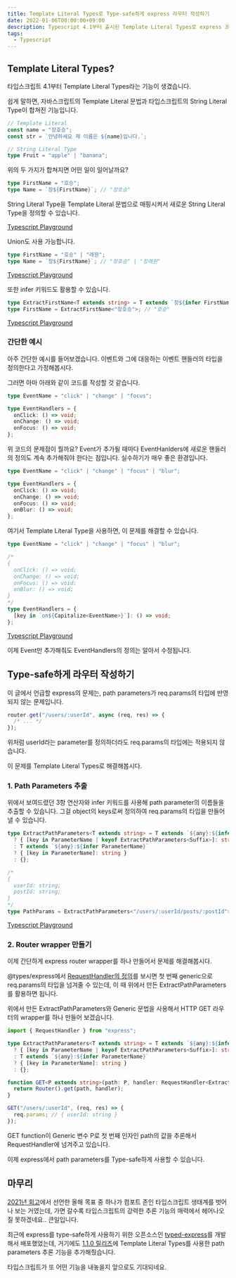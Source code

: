 ```yaml
---
title: Template Literal Types로 Type-safe하게 express 라우터 작성하기
date: 2022-01-06T00:00:00+09:00
description: Typescript 4.1부터 출시된 Template Literal Types로 express 프로젝트의 타입 안정성을 더 높혀봅시다.
tags:
  - Typescript
---
```


## Template Literal Types?

타입스크립트 4.1부터 Template Literal Types라는 기능이 생겼습니다.

쉽게 말하면, 자바스크립트의 Template Literal 문법과 타입스크립트의 String Literal Type이 합쳐진 기능입니다.

```typescript
// Template Literal
const name = "장호승";
const str = `안녕하세요 제 이름은 ${name}입니다.`;

// String Literal Type
type Fruit = "apple" | "banana";
```

위의 두 가지가 합쳐지면 어떤 일이 일어날까요?

```typescript
type FirstName = "호승";
type Name = `장${FirstName}`; // "장호승"
```

String Literal Type을 Template Literal 문법으로 매핑시켜서 새로운 String Literal Type을 정의할 수 있습니다.

[Typescript Playground](https://www.typescriptlang.org/play?ts=4.5.4#code/C4TwDgpgBAYglgJwM7AHIEMC20C8UBEgHGuCdQ-gNwBQokUG2UeABoKXjAJAN7zJpYQC+jMlAD0wgsxL4KQA)

Union도 사용 가능합니다.

```typescript
type FirstName = "호승" | "래원";
type Name = `장${FirstName}`; // "장호승" | "장래원"
```

[Typescript Playground](https://www.typescriptlang.org/play?ts=4.5.4#code/C4TwDgpgBAYglgJwM7AHIEMC20C8UBEgHGuCdQ-lAD4GAZ7YAtj+A3AFCiRQbZR4AGgpeMAkAb3jI0WCAF8u9KAHoZBHiTKV8PWvkZA)

또한 infer 키워드도 활용할 수 있습니다.

```typescript
type ExtractFirstName<T extends string> = T extends `장${infer FirstName}` ? FirstName : never;
type FirstName = ExtractFirstName<"장호승">; // "호승"
```

[Typescript Playground](https://www.typescriptlang.org/play?ts=4.5.4#code/C4TwDgpgBAogHsATgQwMbAGIEtEGdgByyAthADwAqUECEAdgCa5T6JZ0DmAfFALxRUawekygADQKXjAEgDe7AGYREUbHkIkIAXzFQA-Cpz4ipKAC4odCADclAbgBQoSAbXHo-eEjSZD60mQAiCUAONcBOoYCuWygAemioALCA+yA)

### 간단한 예시

아주 간단한 예시를 들어보겠습니다. 이벤트와 그에 대응하는 이벤트 핸들러의 타입을 정의한다고 가정해봅시다.

그러면 아마 아래와 같이 코드를 작성할 것 같습니다.

```typescript
type EventName = "click" | "change" | "focus";

type EventHandlers = {
  onClick: () => void;
  onChange: () => void;
  onFocus: () => void;
};
```

위 코드의 문제점이 뭘까요? Event가 추가될 때마다 EventHanlders에 새로운 핸들러의 정의도 계속 추가해줘야 한다는 점입니다. 실수하기가 매우 좋은 환경입니다.

```typescript
type EventName = "click" | "change" | "focus" | "blur";

type EventHandlers = {
  onClick: () => void;
  onChange: () => void;
  onFocus: () => void;
  onBlur: () => void;
};
```

여기서 Template Literal Type을 사용하면, 이 문제를 해결할 수 있습니다.

```typescript
type EventName = "click" | "change" | "focus" | "blur";

/*
{
  onClick: () => void;
  onChange: () => void;
  onFocus: () => void;
  onBlur: () => void;
}
*/
type EventHandlers = {
  [key in `on${Capitalize<EventName>}`]: () => void;
};
```

[Typescript Playground](https://www.typescriptlang.org/play?ts=4.5.4#code/C4TwDgpgBAogbhAdsAcgQwLbQLxQEQDGANgJYEDWeUAPvgQBZqIDmEVteAZgPYECuAZ3b4ARkT4AnPAG4AULNCRYCZAAkmAEyIQJAqLgDesqFADa5CCCglEUAAbdEAEgMBhNGBLA0pAF4QAHngkVEwIAD4AXzsAXQAuKAAKAEp9cKg4bhINOUjZIA)

이제 Event만 추가해줘도 EventHandlers의 정의는 알아서 수정됩니다.

## Type-safe하게 라우터 작성하기

이 글에서 언급할 express의 문제는, path parameters가 req.params의 타입에 반영되지 않는 문제입니다.

```typescript
router.get("/users/:userId", async (req, res) => {
  /* ... */
});
```

위처럼 userId라는 parameter를 정의하더라도 req.params의 타입에는 적용되지 않습니다.

이 문제를 Template Literal Types로 해결해봅시다.

### 1. Path Parameters 추출

위에서 보여드렸던 3항 연산자와 infer 키워드를 사용해 path parameter의 이름들을 추출할 수 있습니다. 그걸 object의 keys로써 정의하여 req.params의 타입을 만들어낼 수 있습니다.

```typescript
type ExtractPathParameters<T extends string> = T extends `${any}:${infer ParameterName}/${infer Suffix}`
  ? { [key in ParameterName | keyof ExtractPathParameters<Suffix>]: string }
  : T extends `${any}:${infer ParameterName}`
  ? { [key in ParameterName]: string }
  : {};

/*
{
  userId: string;
  postId: string;
}
*/
type PathParams = ExtractPathParameters<"/users/:userId/posts/:postId">;
```

[Typescript Playground](https://www.typescriptlang.org/play?ts=4.5.4#code/C4TwDgpgBAogHsATgQwMbAArOACyygWwmAkQGcAeAFSggQgDsATMqMpASwYHMA+KALxQadEs1YADACQBvZAxABfAFyyuAM1JR8yIiUQA5XREUB6NQ02IoAZQCu69RziKJAKChQA-FBlQA2gDWECBQXNrIhMSkRkRQAD5QwSAA9uqwCCjoWLg6eqSU9o7OvAC6ymycPFCKHlAVIvTiUNJyCioWVhFR+rEm7p4+fkEhYQzdxr3G5ZWIXNw1dRUyigDcbm6gkBG5kbqsQvBIaJjYeHv55BQARKZ2ZAWmyvekAJJMpmAp7GRPX+zva68dZAA)

### 2. Router wrapper 만들기

이제 간단하게 express router wrapper를 하나 만들어서 문제를 해결해봅시다.

@types/express에서 [RequestHandler의 정의](https://github.com/DefinitelyTyped/DefinitelyTyped/blob/4dfd78d7d9a3fcd21a2eaf861756f6904881dbfa/types/express/index.d.ts#L119)를 보시면 첫 번째 generic으로 req.params의 타입을 넘겨줄 수 있는데, 이 때 위에서 만든 ExtractPathParameters를 활용하면 됩니다.

위에서 만든 ExtractPathParameters와 Generic 문법을 사용해서 HTTP GET 라우터의 wrapper를 하나 만들어 보겠습니다.

```typescript
import { RequestHandler } from "express";

type ExtractPathParameters<T extends string> = T extends `${any}:${infer ParameterName}/${infer Suffix}`
  ? { [key in ParameterName | keyof ExtractPathParameters<Suffix>]: string }
  : T extends `${any}:${infer ParameterName}`
  ? { [key in ParameterName]: string }
  : {};

function GET<P extends string>(path: P, handler: RequestHandler<ExtractPathParameters<P>>) {
  return Router().get(path, handler);
}

GET("/users/:userId", (req, res) => {
  req.params; // { userId: string }
});
```

GET function이 Generic 변수 P로 첫 번째 인자인 path의 값을 추론해서 RequestHandler에 넘겨주고 있습니다.

이제 express에서 path parameters를 Type-safe하게 사용할 수 있습니다.

## 마무리

[2021년 회고](/2022-01-02-2021-retrospect)에서 선언한 올해 목표 중 하나가 컴포트 존인 타입스크립트 생태계를 벗어나 보는 거였는데, 가면 갈수록 타입스크립트의 강력한 추론 기능의 매력에서 헤어나오질 못하겠네요.. 큰일입니다.

최근에 express를 type-safe하게 사용하기 위한 오픈소스인 [typed-express](https://github.com/HoseungJang/typed-express)를 개발해서 배포했었는데, 거기에도 [1.1.0 릴리즈](https://github.com/HoseungJang/typed-express/releases/tag/v1.1.0)에 Template Literal Types를 사용한 path parameters 추론 기능을 추가해줬습니다.

타입스크립트가 또 어떤 기능을 내놓을지 앞으로도 기대되네요.
